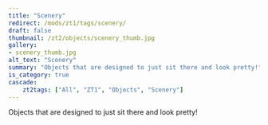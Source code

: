 ```yaml
---
title: "Scenery"
redirect: /mods/zt1/tags/scenery/
draft: false
thumbnail: /zt2/objects/scenery_thumb.jpg
gallery:
- scenery_thumb.jpg
alt_text: "Scenery"
summary: "Objects that are designed to just sit there and look pretty!"
is_category: true
cascade:
    zt2tags: ["All", "ZT1", "Objects", "Scenery"]
---
```


Objects that are designed to just sit there and look pretty!